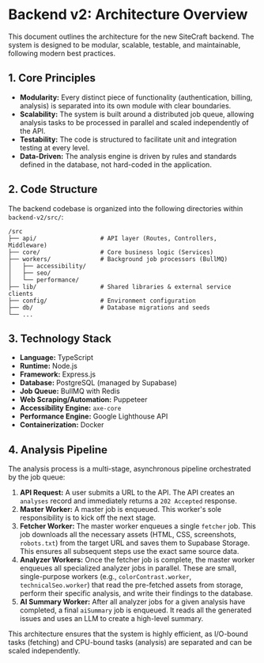 # Backend v2: Architecture Overview

This document outlines the architecture for the new SiteCraft backend. The system is designed to be modular, scalable, testable, and maintainable, following modern best practices.

## 1. Core Principles

- **Modularity:** Every distinct piece of functionality (authentication, billing, analysis) is separated into its own module with clear boundaries.
- **Scalability:** The system is built around a distributed job queue, allowing analysis tasks to be processed in parallel and scaled independently of the API.
- **Testability:** The code is structured to facilitate unit and integration testing at every level.
- **Data-Driven:** The analysis engine is driven by rules and standards defined in the database, not hard-coded in the application.

## 2. Code Structure

The backend codebase is organized into the following directories within `backend-v2/src/`:

```
/src
├── api/                  # API layer (Routes, Controllers, Middleware)
├── core/                 # Core business logic (Services)
├── workers/              # Background job processors (BullMQ)
│   ├── accessibility/
│   ├── seo/
│   └── performance/
├── lib/                  # Shared libraries & external service clients
├── config/               # Environment configuration
├── db/                   # Database migrations and seeds
└── ...
```

## 3. Technology Stack

- **Language:** TypeScript
- **Runtime:** Node.js
- **Framework:** Express.js
- **Database:** PostgreSQL (managed by Supabase)
- **Job Queue:** BullMQ with Redis
- **Web Scraping/Automation:** Puppeteer
- **Accessibility Engine:** `axe-core`
- **Performance Engine:** Google Lighthouse API
- **Containerization:** Docker

## 4. Analysis Pipeline

The analysis process is a multi-stage, asynchronous pipeline orchestrated by the job queue:

1.  **API Request:** A user submits a URL to the API. The API creates an `analyses` record and immediately returns a `202 Accepted` response.
2.  **Master Worker:** A master job is enqueued. This worker's sole responsibility is to kick off the next stage.
3.  **Fetcher Worker:** The master worker enqueues a single `fetcher` job. This job downloads all the necessary assets (HTML, CSS, screenshots, `robots.txt`) from the target URL and saves them to Supabase Storage. This ensures all subsequent steps use the exact same source data.
4.  **Analyzer Workers:** Once the fetcher job is complete, the master worker enqueues all specialized analyzer jobs in parallel. These are small, single-purpose workers (e.g., `colorContrast.worker`, `technicalSeo.worker`) that read the pre-fetched assets from storage, perform their specific analysis, and write their findings to the database.
5.  **AI Summary Worker:** After all analyzer jobs for a given analysis have completed, a final `aiSummary` job is enqueued. It reads all the generated issues and uses an LLM to create a high-level summary.

This architecture ensures that the system is highly efficient, as I/O-bound tasks (fetching) and CPU-bound tasks (analysis) are separated and can be scaled independently.

